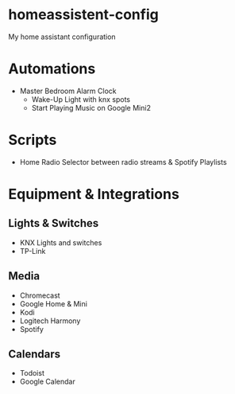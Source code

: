 # homeassistent-config
My home assistant configuration



# Automations

* Master Bedroom Alarm Clock
    * Wake-Up Light with knx spots
    * Start Playing Music on Google Mini2

# Scripts

* Home Radio Selector between radio streams & Spotify Playlists

# Equipment & Integrations

## Lights & Switches

* KNX Lights and switches
* TP-Link

## Media

* Chromecast
* Google Home & Mini
* Kodi
* Logitech Harmony
* Spotify

## Calendars

* Todoist
* Google Calendar
